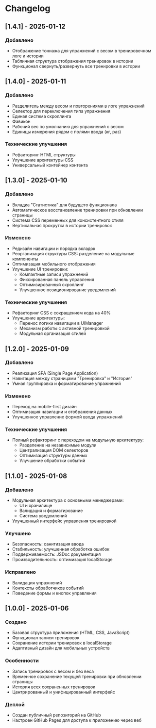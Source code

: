 # Changelog

## [1.4.1] - 2025-01-12

### Добавлено
- Отображение тоннажа для упражнений с весом в тренировочном логе и истории
- Табличная структура отображения тренировок в истории
- Функционал свернуть/развернуть все тренировки в истории

## [1.4.0] - 2025-01-11

### Добавлено
- Разделитель между весом и повторениями в логе упражнений
- Селектор для переключения типа упражнения
- Единая система скроллинга
- Фавикон
- Рабочий вес по умолчанию для упражнений с весом
- Единицы измерения рядом с полями ввода (кг, раз)

### Технические улучшения
- Рефакторинг HTML структуры
- Улучшение архитектуры CSS
- Универсальный контейнер контента

## [1.3.0] - 2025-01-10

### Добавлено
- Вкладка "Статистика" для будущего функционала
- Автоматическое восстановление тренировки при обновлении страницы
- Система CSS переменных для консистентного стиля
- Вертикальная прокрутка в истории тренировок

### Изменено
- Редизайн навигации и порядка вкладок
- Реорганизация структуры CSS: разделение на модульные компоненты
- Оптимизация мобильного отображения
- Улучшение UI тренировки:
  - Компактные записи упражнений
  - Фиксированная панель управления
  - Оптимизированный скроллинг
  - Улучшенное позиционирование уведомлений

### Технические улучшения
- Рефакторинг CSS с сокращением кода на 40%
- Улучшение архитектуры:
  - Перенос логики навигации в UIManager
  - Механизм работы с активной тренировкой
  - Модульная организация стилей

## [1.2.0] - 2025-01-09

### Добавлено
- Реализация SPA (Single Page Application)
- Навигация между страницами "Тренировка" и "История"
- Умная группировка и форматирование упражнений

### Изменено
- Переход на mobile-first дизайн
- Оптимизация навигации и отображения данных
- Улучшенное управление формой ввода упражнений

### Технические улучшения
- Полный рефакторинг с переходом на модульную архитектуру:
  - Разделение на независимые модули
  - Централизация DOM селекторов
  - Оптимизация структуры данных
  - Улучшение обработки событий

## [1.1.0] - 2025-01-08

### Добавлено
- Модульная архитектура с основными менеджерами:
  - UI и хранилище
  - Валидация и форматирование
  - Система уведомлений
- Улучшенный интерфейс управления тренировкой

### Улучшено
- Безопасность: санитизация ввода
- Стабильность: улучшенная обработка ошибок
- Поддерживаемость: JSDoc документация
- Производительность: оптимизация localStorage

### Исправлено
- Валидация упражнений
- Контексты обработчиков событий
- Поведение формы и кнопок управления


## [1.0.0] - 2025-01-06

### Создано
- Базовая структура приложения (HTML, CSS, JavaScript)
- Функционал записи тренировок
- Сохранение истории тренировок в localStorage
- Адаптивный дизайн для мобильных устройств

### Особенности
- Запись тренировок с весом и без веса
- Временное сохранение текущей тренировки при обновлении страницы
- История всех сохраненных тренировок
- Центрированный и унифицированный интерфейс

### Деплой
- Создан публичный репозиторий на GitHub
- Настроен GitHub Pages для доступа к приложению через веб